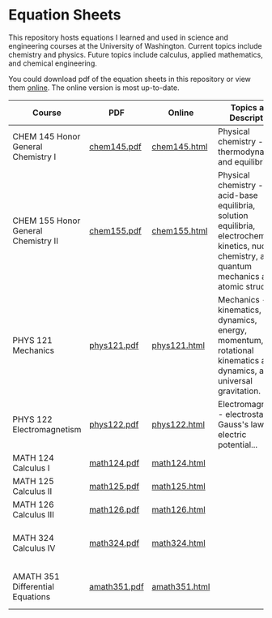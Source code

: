 # Equation Sheets
This repository hosts equations I learned and used in science and engineering courses at the University of Washington. Current topics include chemistry and physics. Future topics include calculus, applied mathematics, and chemical engineering.

You could download pdf of the equation sheets in this repository or view them [online](http://polarize.pw/equation/index.html). The online version is most up-to-date.

|Course|PDF|Online|Topics and Description|Status|
|-|-|-|-|-|
|CHEM 145 Honor General Chemistry I|[chem145.pdf](chem145.pdf)|[chem145.html](http://polarize.pw/equation/chem145.html)|Physical chemistry - gas, thermodynamics, and equilibrium.|completed|
|CHEM 155 Honor General Chemistry II|[chem155.pdf](chem155.pdf)|[chem155.html](http://polarize.pw/equation/chem155.html)|Physical chemistry - acid-base equilibria, solution equilibria, electrochemistry, kinetics, nuclear chemistry, and quantum mechanics and atomic structure.|currently constructing|
|PHYS 121 Mechanics|[phys121.pdf](phys121.pdf)|[phys121.html](http://polarize.pw/equation/phys121.html)|Mechanics - kinematics, dynamics, energy, momentum, rotational kinematics and dynamics, and universal gravitation.|completed|
|PHYS 122 Electromagnetism|[phys122.pdf](phys122.pdf)|[phys122.html](http://polarize.pw/equation/phys122.html)|Electromagnetism - electrostatics, Gauss's law, electric potential...|currently constructing; course in progress|
|MATH 124 Calculus I|[math124.pdf](math124.pdf)|[math124.html](math124.html)||planning
|MATH 125 Calculus II|[math125.pdf](math125.pdf)|[math125.html](math125.html)||planning
|MATH 126 Calculus III|[math126.pdf](math126.pdf)|[math126.html](math126.html)||planning
|MATH 324 Calculus IV|[math324.pdf](math324.pdf)|[math324.html](math324.html)||currently constructing; course in progress|
|AMATH 351 Differential Equations|[amath351.pdf](amath351.pdf)|[amath351.html](amath351.html)||currently constructing; course in progress|
